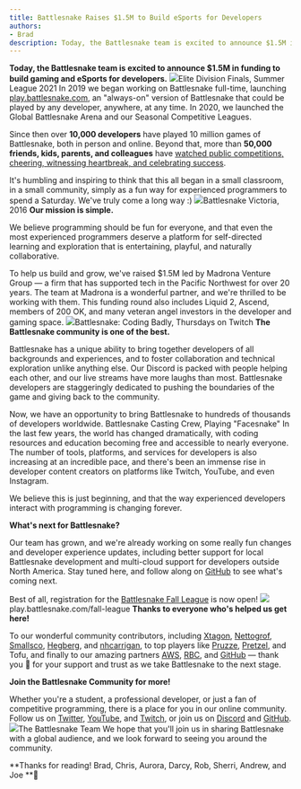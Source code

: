 ```yaml
---
title: Battlesnake Raises $1.5M to Build eSports for Developers
authors:
- Brad
description: Today, the Battlesnake team is excited to announce $1.5M in funding to build gaming and eSports for developers.
---
```


**Today, the Battlesnake team is excited to announce $1.5M in funding to build gaming and eSports for developers.**
![](./img/finals-game2.gif)Elite Division Finals, Summer League 2021
In 2019 we began working on Battlesnake full-time, launching [play.battlesnake.com](https://play.battlesnake.com), an "always-on" version of Battlesnake that could be played by any developer, anywhere, at any time. In 2020, we launched the Global Battlesnake Arena and our Seasonal Competitive Leagues.

Since then over **10,000 developers** have played 10 million games of Battlesnake, both in person and online. Beyond that, more than **50,000 friends, kids, parents, and colleagues** have [watched public competitions, cheering, witnessing heartbreak, and celebrating success](https://www.youtube.com/watch?v=RY0tzh2eUNo). 

It's humbling and inspiring to think that this all began in a small classroom, in a small community, simply as a fun way for experienced programmers to spend a Saturday. We've truly come a long way :)
![](./img/dsc_0127_25023444269_o.jpg)Battlesnake Victoria, 2016
**Our mission is simple.**

We believe programming should be fun for everyone, and that even the most experienced programmers deserve a platform for self-directed learning and exploration that is entertaining, playful, and naturally collaborative.

To help us build and grow, we've raised $1.5M led by Madrona Venture Group — a firm that has supported tech in the Pacific Northwest for over 20 years. The team at Madrona is a wonderful partner, and we're thrilled to be working with them. This funding round also includes Liquid 2, Ascend, members of 200 OK, and many veteran angel investors in the developer and gaming space.
![](./img/image-2.png)Battlesnake: Coding Badly, Thursdays on Twitch
**The Battlesnake community is one of the best.**

Battlesnake has a unique ability to bring together developers of all backgrounds and experiences, and to foster collaboration and technical exploration unlike anything else. Our Discord is packed with people helping each other, and our live streams have more laughs than most. Battlesnake developers are staggeringly dedicated to pushing the boundaries of the game and giving back to the community.

Now, we have an opportunity to bring Battlesnake to hundreds of thousands of developers worldwide.
Battlesnake Casting Crew, Playing "Facesnake"
In the last few years, the world has changed dramatically, with coding resources and education becoming free and accessible to nearly everyone. The number of tools, platforms, and services for developers is also increasing at an incredible pace, and there's been an immense rise in developer content creators on platforms like Twitch, YouTube, and even Instagram. 

We believe this is just beginning, and that the way experienced developers interact with programming is changing forever.

**What's next for Battlesnake?**

Our team has grown, and we're already working on some really fun changes and developer experience updates, including better support for local Battlesnake development and multi-cloud support for developers outside North America. Stay tuned here, and follow along on [GitHub](https://play.battlesnake.com/feedback) to see what's coming next.

Best of all, registration for the [Battlesnake Fall League](https://play.battlesnake.com/league/fall-league-2021/) is now open! 
[![](./img/Social-Media-Covers_Fall-League-2021_Fall-League-Twitter-Cover-Register-All-Sponsors.png)](https://play.battlesnake.com/fall-league)play.battlesnake.com/fall-league
**Thanks to everyone who's helped us get here!**

To our wonderful community contributors, including [Xtagon](https://github.com/xtagon), [Nettogrof](https://github.com/Nettogrof), [Smallsco](https://github.com/smallsco), [Hegberg](https://play.battlesnake.com/u/hegberg/), and [nhcarrigan](https://github.com/nhcarrigan), to top players like [Pruzze](https://play.battlesnake.com/u/pruzze/), [Pretzel](https://play.battlesnake.com/u/alexanderekdahl/), and Tofu, and finally to our amazing partners [AWS](https://aws.amazon.com/what-is-cloud-computing), [RBC](https://jobs.rbc.com/ca/en/featuredopportunities/technology-jobs), and [GitHub](https://github.com/) — thank you 🙏 for your support and trust as we take Battlesnake to the next stage.

**Join the Battlesnake Community for more!**

Whether you're a student, a professional developer, or just a fan of competitive programming, there is a place for you in our online community. Follow us on [Twitter](https://twitter.com/playbattlesnake), [YouTube](https://youtube.com/c/Battlesnake), and [Twitch](https://twitch.tv/battlesnakeofficial), or join us on [Discord](https://play.battlesnake.com/discord) and [GitHub](https://github.com/BattlesnakeOfficial). 
![](./img/FundingAnnouncementTeamSnakes1400x500.png)The Battlesnake Team
We hope that you'll join us in sharing Battlesnake with a global audience, and we look forward to seeing you around the community.

**Thanks for reading!
Brad, Chris, Aurora, Darcy, Rob, Sherri, Andrew, and Joe **🐍
